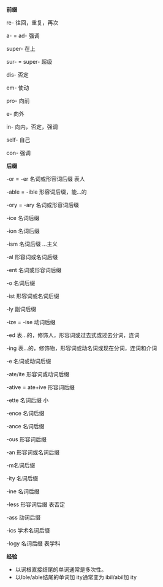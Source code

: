 **前缀**

re- 往回，重复，再次

a- = ad- 强调

super- 在上

sur- = super- 超级

dis- 否定 

em- 使动 

pro- 向前

e- 向外

in- 向内，否定，强调

self- 自己

con- 强调 

**后缀**

-or = -er 名词或形容词后缀   表人

-able = -ible 形容词后缀，能...的

-ory = -ary 名词或形容词后缀

-ice 名词后缀

-ion 名词后缀

-ism 名词后缀 ...主义

-al 形容词或名词后缀

-ent 名词或形容词后缀

-o 名词后缀

-ist 形容词或名词后缀

-ly 副词后缀

-ize = -ise 动词后缀

-ed 表...的，修饰人，形容词或过去式或过去分词，连词 

-ing 表...的，修饰物，形容词或动名词或现在分词，连词和介词

-e 名词或动词后缀

-ate/ite  形容词或动词后缀

-ative = ate+ive 形容词后缀

-ette 名词后缀 小

-ence 名词后缀

-ance 名词后缀

-ous 形容词后缀

-an 形容词或名词后缀

-m名词后缀

-ity 名词后缀

-ine 名词后缀

-less 形容词后缀 表否定

-ass 动词后缀

-ics 学术名词后缀

-logy 名词后缀 表学科

**经验**

- 以词根直接结尾的单词通常是多次性。
- 以Ible/able结尾的单词加 ity通常变为 ibil/abil加 ity

